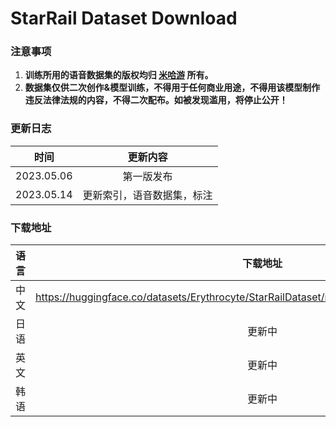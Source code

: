 # StarRail Dataset Download

### 注意事项

1. **训练所用的语音数据集的版权均归 [米哈游](https://www.mihoyo.com/) 所有。**
2. **数据集仅供二次创作&模型训练，不得用于任何商业用途，不得用该模型制作违反法律法规的内容，不得二次配布。如被发现滥用，将停止公开！**

### 更新日志

|    时间    |          更新内容          |
| :--------: | :------------------------: |
| 2023.05.06 |         第一版发布         |
| 2023.05.14 | 更新索引，语音数据集，标注 |



### 下载地址

| 语言 |                           下载地址                           |
| :--: | :----------------------------------------------------------: |
| 中文 | https://huggingface.co/datasets/Erythrocyte/StarRailDataset/resolve/main/1.0/Chinese(PRC).7z |
| 日语 |                            更新中                            |
| 英文 |                            更新中                            |
| 韩语 |                            更新中                            |

